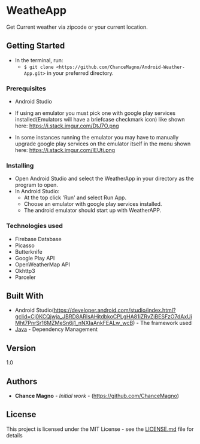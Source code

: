 # WeatheApp

Get Current weather via zipcode or your current location.

## Getting Started

* In the terminal, run:
  * `$ git clone <https://github.com/ChanceMagno/Android-Weather-App.git>` in your preferred directory.

### Prerequisites

* Android Studio

* If using an emulator you must pick one with google play services installed(Emulators will have a briefcase checkmark icon) like shown here:
https://i.stack.imgur.com/DtJ7O.png
* In some instances running the emulator you may have to manually upgrade google play services on the emulator itself in the menu shown here:
https://i.stack.imgur.com/lEUtj.png


### Installing

* Open Android Studio and select the WeatherApp in your directory as the program to open.
* In Android Studio:
  * At the top click 'Run' and select Run App.
  * Choose an emulator with google play services installed.
  * The android emulator should start up with WeatherAPP.

### Technologies used

* Firebase Database
* Picasso
* Butterknife
* Google Play API
* OpenWeatherMap API
* Okhttp3
* Parceler

## Built With

* Android Studio(https://developer.android.com/studio/index.html?gclid=Cj0KCQjwja_JBRD8ARIsAHitdbkoCPLgHA81iZRvZjBESFzO7dAxUiMht7PnrSr16MZMeSn6j1_nNXIaAnkFEALw_wcB) - The framework used
* [Java](https://www.java.com/en/) - Dependency Management

## Version

1.0

## Authors

* **Chance Magno** - *Initial work* - (https://github.com/ChanceMagno)

## License

This project is licensed under the MIT License - see the [LICENSE.md](LICENSE.md) file for details
